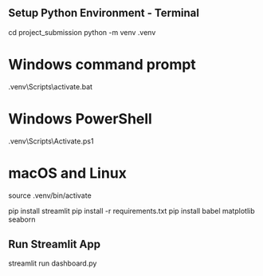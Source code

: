 ## Setup Python Environment - Terminal
cd project_submission
python -m venv .venv

# Windows command prompt
.venv\Scripts\activate.bat

# Windows PowerShell
.venv\Scripts\Activate.ps1

# macOS and Linux
source .venv/bin/activate

pip install streamlit
pip install -r requirements.txt
pip install babel matplotlib seaborn

## Run Streamlit App
streamlit run dashboard.py
